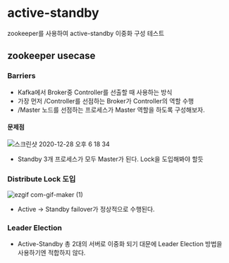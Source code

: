 # active-standby
zookeeper를 사용하여 active-standby 이중화 구성 테스트

## zookeeper usecase

### Barriers

- Kafka에서 Broker중 Controller를 선출할 때 사용하는 방식
- 가장 먼저 /Controller를 선점하는 Broker가 Controller의 역할 수행
- /Master 노드를 선점하는 프로세스가 Master 역할을 하도록 구성해보자.

#### 문제점
![스크린샷 2020-12-28 오후 6 18 34](https://user-images.githubusercontent.com/22065697/103206879-463bf080-4940-11eb-837d-dd0418067dbc.png)

- Standby 3개 프로세스가 모두 Master가 된다. Lock을 도입해봐야 할듯

### Distribute Lock 도입

![ezgif com-gif-maker (1)](https://user-images.githubusercontent.com/22065697/103206901-5522a300-4940-11eb-8d30-67f74b28dfba.gif)

- Active -> Standby failover가 정상적으로 수행된다.

### Leader Election

- Active-Standby 총 2대의 서버로 이중화 되기 대문에 Leader Election 방법을 사용하기엔 적합하지 않다.
